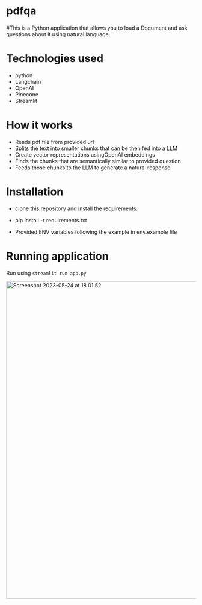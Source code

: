 
# pdfqa
#This is a Python application that allows you to load a Document and ask questions about it using natural language.
# Technologies used
- python
- Langchain
- OpenAI
- Pinecone
- Streamlit

# How it works
- Reads pdf file from provided url
- Splits the text into smaller chunks that can be then fed into a LLM
- Create vector representations usingOpenAI embeddings
- Finds the chunks that are semantically similar to provided question
- Feeds those chunks to the LLM to generate a natural response


# Installation
- clone this repository and install the requirements:

- pip install -r requirements.txt
- Provided ENV variables following the example in env.example file


# Running application
Run using `streamlit run app.py`

<img width="843" alt="Screenshot 2023-05-24 at 18 01 52" src="https://github.com/tonyguesswho/pdfqa/assets/19865565/3b53c68b-e969-4498-b246-d2a1068ff688">
